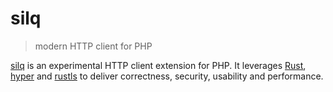 # silq

> modern HTTP client for PHP

[silq](https://github.com/vvvinceocam/silq) is an experimental HTTP client extension for PHP. It
leverages [Rust](https://www.rust-lang.org/), [hyper](https://hyper.rs/) and [rustls](https://github.com/rustls/rustls)
to deliver correctness, security, usability and performance.